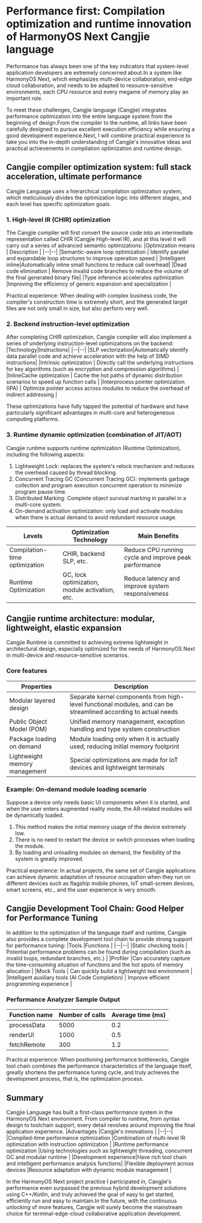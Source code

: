 # Performance first: Compilation optimization and runtime innovation of HarmonyOS Next Cangjie language
Performance has always been one of the key indicators that system-level application developers are extremely concerned about.In a system like HarmonyOS Next, which emphasizes multi-device collaboration, end-edge cloud collaboration, and needs to be adapted to resource-sensitive environments, each CPU resource and every megame of memory play an important role.

To meet these challenges, Cangjie language (Cangjie) integrates performance optimization into the entire language system from the beginning of design.From the compiler to the runtime, all links have been carefully designed to pursue excellent execution efficiency while ensuring a good development experience.Next, I will combine practical experience to take you into the in-depth understanding of Cangjie's innovative ideas and practical achievements in compilation optimization and runtime design.

## Cangjie compiler optimization system: full stack acceleration, ultimate performance
Cangjie Language uses a hierarchical compilation optimization system, which meticulously divides the optimization logic into different stages, and each level has specific optimization goals.
### 1. High-level IR (CHIR) optimization
The Cangjie compiler will first convert the source code into an intermediate representation called CHIR (Cangjie High-level IR), and at this level it will carry out a series of advanced semantic optimizations:
|Optimization means | Description |
|--|--|
|Semantic-aware loop optimization | Identify parallel and expandable loop structures to improve operation speed |
|Intelligent inline|Automatically inline small functions to reduce call overhead|
|Dead code elimination | Remove invalid code branches to reduce the volume of the final generated binary file|
|Type inference accelerates optimization |Improving the efficiency of generic expansion and specialization |

Practical experience: When dealing with complex business code, the compiler's construction time is extremely short, and the generated target files are not only small in size, but also perform very well.

### 2. Backend instruction-level optimization
After completing CHIR optimization, Cangjie compiler will also implement a series of underlying instruction-level optimizations on the backend:
|Technology|Instructions|
|--|--|
|SLP vectorization|Automatically identify data parallel code and achieve acceleration with the help of SIMD instructions|
|Intrinsic optimization | Directly call the underlying instructions for key algorithms (such as encryption and compression algorithms) |
|InlineCache optimization | Cache the hot paths of dynamic distribution scenarios to speed up function calls |
|Interprocess pointer optimization (IPA) | Optimize pointer access across modules to reduce the overhead of indirect addressing |

These optimizations have fully tapped the potential of hardware and have particularly significant advantages in multi-core and heterogeneous computing platforms.

### 3. Runtime dynamic optimization (combination of JIT/AOT)
Cangjie runtime supports runtime optimization (Runtime Optimization), including the following aspects:
1. Lightweight Lock: replaces the system's relock mechanism and reduces the overhead caused by thread blocking.
2. Concurrent Tracing GC (Concurrent Tracing GC): implements garbage collection and program execution concurrent operation to minimize program pause time.
3. Distributed Marking: Complete object survival marking in parallel in a multi-core system.
4. On-demand activation optimization: only load and activate modules when there is actual demand to avoid redundant resource usage.

|Levels |Optimization Technology |Main Benefits |
|--|--|--|
|Compilation-time optimization |CHIR, backend SLP, etc. |Reduce CPU running cycle and improve peak performance |
|Runtime Optimization |GC, lock optimization, module activation, etc. |Reduce latency and improve system responsiveness |

## Cangjie runtime architecture: modular, lightweight, elastic expansion
Cangjie Runtime is committed to achieving extreme lightweight in architectural design, especially optimized for the needs of HarmonyOS Next in multi-device and resource-sensitive scenarios.
### Core features
|Properties | Description |
|--|--|
|Modular layered design | Separate kernel components from high-level functional modules, and can be streamlined according to actual needs |
|Public Object Model (POM) | Unified memory management, exception handling and type system construction |
|Package loading on demand |Module loading only when it is actually used, reducing initial memory footprint |
|Lightweight memory management |Special optimizations are made for IoT devices and lightweight terminals |

### Example: On-demand module loading scenario
Suppose a device only needs basic UI components when it is started, and when the user enters augmented reality mode, the AR-related modules will be dynamically loaded.
1. This method makes the initial memory usage of the device extremely low.
2. There is no need to restart the device or switch processes when loading the module.
3. By loading and unloading modules on demand, the flexibility of the system is greatly improved.

Practical experience: In actual projects, the same set of Cangjie applications can achieve dynamic adaptation of resource occupation when they run on different devices such as flagship mobile phones, IoT small-screen devices, smart screens, etc., and the user experience is very smooth.

## Cangjie Development Tool Chain: Good Helper for Performance Tuning
In addition to the optimization of the language itself and runtime, Cangjie also provides a complete development tool chain to provide strong support for performance tuning:
|Tools |Functions |
|--|--|
|Static checking tools | Potential performance problems can be found during compilation (such as invalid loops, redundant branches, etc.) |
|Profiler |Can accurately capture the time-consuming situation of functions and the hot spots of memory allocation |
|Mock Tools | Can quickly build a lightweight test environment |
|Intelligent auxiliary tools (AI Code Completion) | Improve efficient programming experience |

### Performance Analyzer Sample Output
|Function name |Number of calls |Average time (ms) |
|--|--|--|
|processData|5000|0.2|
|renderUI|1000|0.5|
|fetchRemote|300|1.2|

Practical experience: When positioning performance bottlenecks, Cangjie tool chain combines the performance characteristics of the language itself, greatly shortens the performance tuning cycle, and truly achieves the development process, that is, the optimization process.

## Summary
Cangjie Language has built a first-class performance system in the HarmonyOS Next environment. From compiler to runtime, from syntax design to toolchain support, every detail revolves around improving the final application experience.
|Advantages |Cangjie's innovations |
|--|--|
|Compiled-time performance optimization |Combination of multi-level IR optimization with instruction optimization |
|Runtime performance optimization |Using technologies such as lightweight threading, concurrent GC and modular runtime |
|Development experience|Have rich tool chain and intelligent performance analysis functions|
|Flexible deployment across devices |Resource adaptation with dynamic module management |

In the HarmonyOS Next project practice I participated in, Cangjie's performance even surpassed the previous hybrid development solutions using C++/Kotlin, and truly achieved the goal of easy to get started, efficiently run and easy to maintain.In the future, with the continuous unlocking of more features, Cangjie will surely become the mainstream choice for terminal-edge-cloud collaborative application development.
